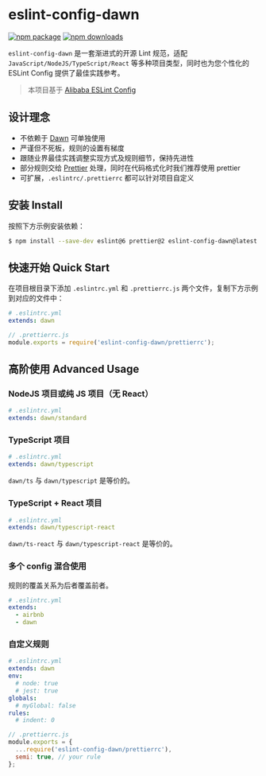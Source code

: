 # eslint-config-dawn

[![npm package](https://img.shields.io/npm/v/eslint-config-dawn.svg)](https://www.npmjs.org/package/eslint-config-dawn) [![npm downloads](http://img.shields.io/npm/dm/eslint-config-dawn.svg)](https://www.npmjs.org/package/eslint-config-dawn)

`eslint-config-dawn` 是一套渐进式的开源 Lint 规范，适配 `JavaScript/NodeJS/TypeScript/React` 等多种项目类型，同时也为您个性化的 ESLint Config 提供了最佳实践参考。

> 本项目基于 [Alibaba ESLint Config](https://www.npmjs.com/package/eslint-config-ali)

## 设计理念

* 不依赖于 [Dawn](https://github.com/alibaba/dawn) 可单独使用
* 严谨但不死板，规则的设置有梯度
* 跟随业界最佳实践调整实现方式及规则细节，保持先进性
* 部分规则交给 [Prettier](https://prettier.io/) 处理，同时在代码格式化时我们推荐使用 prettier
* 可扩展，`.eslintrc/.prettierrc` 都可以针对项目自定义

## 安装 Install

按照下方示例安装依赖：

```bash
$ npm install --save-dev eslint@6 prettier@2 eslint-config-dawn@latest
```

## 快速开始 Quick Start

在项目根目录下添加 `.eslintrc.yml` 和 `.prettierrc.js` 两个文件，复制下方示例到对应的文件中：

```yaml
# .eslintrc.yml
extends: dawn
```

```javascript
// .prettierrc.js
module.exports = require('eslint-config-dawn/prettierrc');
```

## 高阶使用 Advanced Usage

### NodeJS 项目或纯 JS 项目（无 React）

```yaml
# .eslintrc.yml
extends: dawn/standard
```

### TypeScript 项目

```yaml
# .eslintrc.yml
extends: dawn/typescript
```

`dawn/ts` 与 `dawn/typescript` 是等价的。

### TypeScript + React 项目

```yaml
# .eslintrc.yml
extends: dawn/typescript-react
```

`dawn/ts-react` 与 `dawn/typescript-react` 是等价的。

### 多个 config 混合使用

规则的覆盖关系为后者覆盖前者。

```yaml
# .eslintrc.yml
extends:
  - airbnb
  - dawn
```

### 自定义规则

```yaml
# .eslintrc.yml
extends: dawn
env:
  # node: true
  # jest: true
globals:
  # myGlobal: false
rules:
  # indent: 0
```

```javascript
// .prettierrc.js
module.exports = {
  ...require('eslint-config-dawn/prettierrc'),
  semi: true, // your rule
};
```
